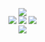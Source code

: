 <div align="center">
  <img src="https://capsule-render.vercel.app/api?type=waving&color=timeAuto&height=230&section=header&text=JiEun%20GitHub&fontSize=90" />
</div>

<div align="center">
  <img src="https://img.shields.io/badge/C-A8B9CC?style=flat&logo=C&logoColor=white"/>
  <img src="https://img.shields.io/badge/Python-3776AB?style=flat&logo=Python&logoColor=white"/>
  <img src="https://img.shields.io/badge/JavaScript-F7DF1E?style=flat&logo=JavaScript&logoColor=white"/>
</div>

<div align="center">
  <img src="https://img.shields.io/badge/ji03gold-E4405F?style=flat&logo=Instargram&logoColor=white"/>
</div>
